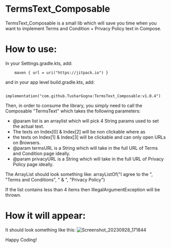 # TermsText_Composable
TermsText_Composable is a small lib which will save you time when you want to implement Terms and Condition + Privacy Policy text in Compose.

# How to use:
In your Settings.gradle.kts, add:

        maven { url = uri("https://jitpack.io") }
and in your app level build.gradle.kts, add:

         implementation("com.github.TusharGogna:TermsText_Composable:v1.0.4")

Then, in order to consume the library, you simply need to call the Composable "TermsText" which takes the following parameters:
 * @param list is an arraylist which will pick 4 String params used to set the actual text.
 * The texts on Index[0] & Index[2] will be non clickable where as
 * the texts on Index[1] & Index[3] will be clickable and can only open URLs on Browsers.
 * @param termsURL is a String which will take in the full URL of Terms and Condition page ideally.
 * @param privacyURL is a String which will take in the full URL of Privacy Policy page ideally.

The ArrayList should look something like:
arrayListOf("I agree to the ", "Terms and Conditions", " & ",  "Privacy Policy") 

If the list contains less than 4 items then IllegalArgumentException will be thrown.

# How it will appear:
It should look something like this:
![Screenshot_20230928_171844](https://github.com/TusharGogna/TermsText_Composable/assets/36148180/be577e4c-bb66-4759-bcd4-dd2d878c677c)

Happy Coding! 
